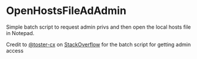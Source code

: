 # OpenHostsFileAdAdmin

Simple batch script to request admin privs and then open the local hosts file in Notepad.

Credit to [@toster-cx](https://stackoverflow.com/users/1895684/toster-cx) on [StackOverflow](https://stackoverflow.com/questions/1894967/how-to-request-administrator-access-inside-a-batch-file) for the batch script for getting admin access